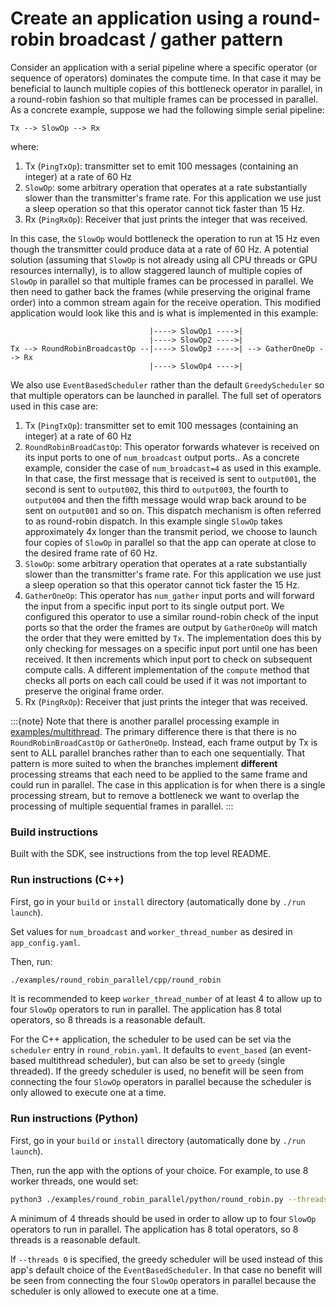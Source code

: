 # Create an application using a round-robin broadcast / gather pattern

Consider an application with a serial pipeline where a specific operator (or sequence of operators) dominates the compute time. In that case it may be beneficial to launch multiple copies of this bottleneck operator in parallel, in a round-robin fashion so that multiple frames can be processed in parallel. As a concrete example, suppose we had the following simple serial pipeline:

```text
Tx --> SlowOp --> Rx
```

where:

1. Tx (`PingTxOp`): transmitter set to emit 100 messages (containing an integer) at a rate of 60 Hz
2. `SlowOp`: some arbitrary operation that operates at a rate substantially slower than the transmitter's frame rate. For this application we use just a sleep operation so that this operator cannot tick faster than 15 Hz.
3. Rx (`PingRxOp`): Receiver that just prints the integer that was received.

In this case, the `SlowOp` would bottleneck the operation to run at 15 Hz even though the transmitter could produce data at a rate of 60 Hz. A potential solution (assuming that `SlowOp` is not already using all CPU threads or GPU resources internally), is to allow staggered launch of multiple copies of `SlowOp` in parallel so that multiple frames can be processed in parallel. We then need to gather back the frames (while preserving the original frame order) into a common stream again for the receive operation. This modified application would look like this and is what is implemented in this example:

```text
                               |----> SlowOp1 ---->|
                               |----> SlowOp2 ---->|
Tx --> RoundRobinBroadcastOp --|----> SlowOp3 ---->| --> GatherOneOp --> Rx
                               |----> SlowOp4 ---->|
```

We also use `EventBasedScheduler` rather than the default `GreedyScheduler` so that multiple operators can be launched in parallel. The full set of operators used in this case are:

1. Tx (`PingTxOp`): transmitter set to emit 100 messages (containing an integer) at a rate of 60 Hz
2. `RoundRobinBroadCastOp`: This operator forwards whatever is received on its input ports to one of `num_broadcast` output ports.. As a concrete example, consider the case of `num_broadcast=4` as used in this example. In that case, the first message that is received is sent to `output001`, the second is sent to `output002`, this third to `output003`, the fourth to `output004` and then the fifth message would wrap back around to be sent on `output001` and so on. This dispatch mechanism is often referred to as round-robin dispatch. In this example single `SlowOp` takes approximately 4x longer than the transmit period, we choose to launch four copies of `SlowOp` in parallel so that the app can operate at close to the desired frame rate of 60 Hz.
3. `SlowOp`: some arbitrary operation that operates at a rate substantially slower than the transmitter's frame rate. For this application we use just a sleep operation so that this operator cannot tick faster the 15 Hz.
4. `GatherOneOp`: This operator has `num_gather` input ports and will forward the input from a specific input port to its single output port. We configured this operator to use a similar round-robin check of the input ports so that the order the frames are output by `GatherOneOp` will match the order that they were emitted by `Tx`. The implementation does this by only checking for messages on a specific input port until one has been received. It then increments which input port to check on subsequent compute calls. A different implementation of the `compute` method that checks all ports on each call could be used if it was not important to preserve the original frame order.
5. Rx (`PingRxOp`): Receiver that just prints the integer that was received.

:::{note}
Note that there is another parallel processing example in [examples/multithread](https://github.com/nvidia-holoscan/holoscan-sdk/tree/main/examples/multithread). The primary difference there is that there is no `RoundRobinBroadCastOp` or `GatherOneOp`. Instead, each frame output by Tx is sent to ALL parallel branches rather than to each one sequentially. That pattern is more suited to when the branches implement **different** processing streams that each need to be applied to the same frame and could run in parallel. The case in this application is for when there is a single processing stream, but to remove a bottleneck we want to overlap the processing of multiple sequential frames in parallel.
:::

### Build instructions

Built with the SDK, see instructions from the top level README.

### Run instructions (C++)

First, go in your `build` or `install` directory (automatically done by `./run launch`).

Set values for `num_broadcast` and `worker_thread_number` as desired in `app_config.yaml`.

Then, run:
```bash
./examples/round_robin_parallel/cpp/round_robin
```

It is recommended to keep `worker_thread_number` of at least 4 to allow up to four `SlowOp` operators to run in parallel. The application has 8 total operators, so 8 threads is a reasonable default.

For the C++ application, the scheduler to be used can be set via the `scheduler` entry in `round_robin.yaml`. It defaults to `event_based` (an event-based multithread scheduler), but can also be set to `greedy` (single threaded). If the greedy scheduler is used, no benefit will be seen from connecting the four `SlowOp` operators in parallel because the scheduler is only allowed to execute one at a time.

### Run instructions (Python)

First, go in your `build` or `install` directory (automatically done by `./run launch`).

Then, run the app with the options of your choice. For example, to use 8 worker threads, one would set:

```bash
python3 ./examples/round_robin_parallel/python/round_robin.py --threads 8
```

A minimum of 4 threads should be used in order to allow up to four `SlowOp` operators to run in parallel. The application has 8 total operators, so 8 threads is a reasonable default.

If `--threads 0` is specified, the greedy scheduler will be used instead of this app's default choice of the `EventBasedScheduler`. In that case no benefit will be seen from connecting the four `SlowOp` operators in parallel because the scheduler is only allowed to execute one at a time.
